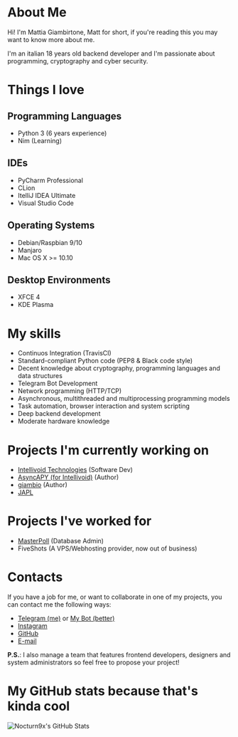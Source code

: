 # About Me

Hi! I'm Mattia Giambirtone, Matt for short, if you're reading this you may want to know more about me.

I'm an italian 18 years old backend developer and I'm passionate about programming, cryptography and cyber security.


# Things I love

## Programming Languages

- Python 3 (6 years experience)
- Nim (Learning)

## IDEs

- PyCharm Professional
- CLion
- ItelliJ IDEA Ultimate
- Visual Studio Code

## Operating Systems

- Debian/Raspbian 9/10
- Manjaro
- Mac OS X >= 10.10

## Desktop Environments

- XFCE 4
- KDE Plasma

# My skills

- Continuos Integration (TravisCI)
- Standard-compliant Python code (PEP8 & Black code style)
- Decent knowledge about cryptography, programming languages and data structures
- Telegram Bot Development
- Network programming (HTTP/TCP)
- Asynchronous, multithreaded and multiprocessing programming models
- Task automation, browser interaction and system scripting
- Deep backend development
- Moderate hardware knowledge

# Projects I'm currently working on

- [Intellivoid Technologies](https://intellivoid.net) (Software Dev)
- [AsyncAPY (for Intellivoid)](https://asyncapy.readthedocs.io) (Author)
- [giambio](https:github.com/nocturn9x/giambio) (Author)
- [JAPL](https://github.com/japl-lang/japl)

# Projects I've worked for

- [MasterPoll](https://telegram.me/MasterPoll) (Database Admin)
- FiveShots (A VPS/Webhosting provider, now out of business)

# Contacts

If you have a job for me, or want to collaborate in one of my projects, you can contact me the following ways:

- [Telegram (me)](https://t.me/nocturn9x) or [My Bot (better)](https://telegram.me/GiambyBot)
- [Instagram](https://instagram.com/_mattiagiamby_)
- [GitHub](https://github.com/nocturn9x)
- [E-mail](mailto:nocturn9x@intellivoid.net)


**P.S.**: I also manage a team that features frontend developers, designers and system administrators so feel free to propose your project!

# My GitHub stats because that's kinda cool

![Nocturn9x's GitHub Stats](https://github-readme-stats.vercel.app/api?username=nocturn9x)
